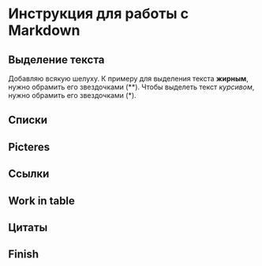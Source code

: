 # Инструкция для работы с Markdown

## Выделение текста
Добавляю всякую шелуху. К примеру для выделения текста **жирным**, нужно обрамить его звездочками (**).
Чтобы выделеть текст *курсивом*, нужно обрамить его звездочками (*).

## Списки

## Picteres

## Ссылки

## Work in table

## Цитаты

## Finish